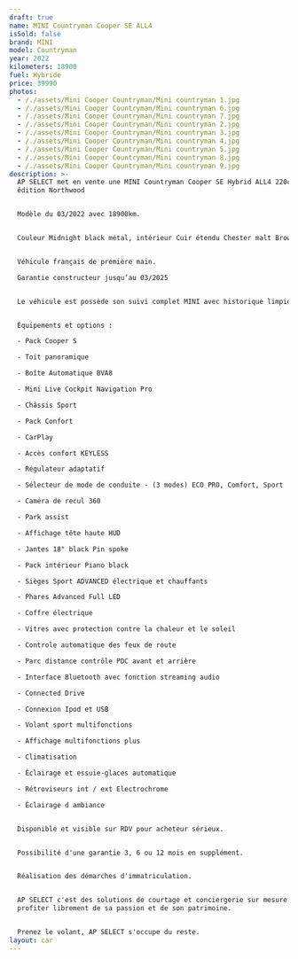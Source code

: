 ```yaml
---
draft: true
name: MINI Countryman Cooper SE ALL4
isSold: false
brand: MINI
model: Countryman
year: 2022
kilometers: 18900
fuel: Hybride
price: 39990
photos:
  - /./assets/Mini Cooper Countryman/Mini countryman 1.jpg
  - /./assets/Mini Cooper Countryman/Mini countryman 6.jpg
  - /./assets/Mini Cooper Countryman/Mini countryman 7.jpg
  - /./assets/Mini Cooper Countryman/Mini countryman 2.jpg
  - /./assets/Mini Cooper Countryman/Mini countryman 3.jpg
  - /./assets/Mini Cooper Countryman/Mini countryman 4.jpg
  - /./assets/Mini Cooper Countryman/Mini countryman 5.jpg
  - /./assets/Mini Cooper Countryman/Mini countryman 8.jpg
  - /./assets/Mini Cooper Countryman/Mini countryman 9.jpg
description: >-
  AP SELECT met en vente une MINI Countryman Cooper SE Hybrid ALL4 220cv BVA8
  édition Northwood


  Modèle du 03/2022 avec 18900km.


  Couleur Midnight black métal, intérieur Cuir étendu Chester malt Brown.


  Véhicule français de première main.

  Garantie constructeur jusqu’au 03/2025


  Le véhicule est possède son suivi complet MINI avec historique limpide.


  Équipements et options :

  - Pack Cooper S

  - Toit panoramique

  - Boîte Automatique BVA8

  - Mini Live Cockpit Navigation Pro

  - Châssis Sport

  - Pack Confort

  - CarPlay

  - Accès confort KEYLESS

  - Régulateur adaptatif

  - Sélecteur de mode de conduite - (3 modes) ECO PRO, Comfort, Sport

  - Caméra de recul 360

  - Park assist

  - Affichage tête haute HUD

  - Jantes 18" black Pin spoke

  - Pack intérieur Piano black

  - Sièges Sport ADVANCED électrique et chauffants

  - Phares Advanced Full LED

  - Coffre électrique

  - Vitres avec protection contre la chaleur et le soleil

  - Controle automatique des feux de route

  - Parc distance contrôle PDC avant et arrière

  - Interface Bluetooth avec fonction streaming audio

  - Connected Drive

  - Connexion Ipod et USB

  - Volant sport multifonctions

  - Affichage multifonctions plus

  - Climatisation

  - Éclairage et essuie-glaces automatique

  - Rétroviseurs int / ext Electrochrome

  - Éclairage d ambiance


  Disponible et visible sur RDV pour acheteur sérieux.


  Possibilité d'une garantie 3, 6 ou 12 mois en supplément.


  Réalisation des démarches d'immatriculation.


  AP SELECT c'est des solutions de courtage et conciergerie sur mesure pour
  profiter librement de sa passion et de son patrimoine.


  Prenez le volant, AP SELECT s'occupe du reste.
layout: car
---
```



